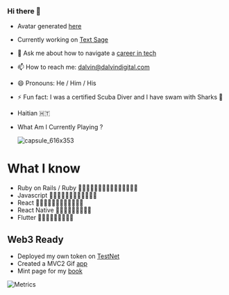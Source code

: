 ### Hi there 👋
- Avatar generated [here](https://emojis.sh/emoji/static-shock-YbrQMO5mi1)
- Currently working on [Text Sage](https://www.textsage.net)
- 💬 Ask me about how to navigate a [career in tech](https://www.securingingternships.com)
- 📫 How to reach me: dalvin@dalvindigital.com
- 😄 Pronouns: He / Him / His
- ⚡ Fun fact: I was a certified Scuba Diver and I have swam with Sharks 🦈
- Haitian 🇭🇹
- What Am I Currently Playing ?

  ![capsule_616x353](https://github.com/user-attachments/assets/9de37c49-d1c7-479e-a841-3ed674549287)

# What I know
- Ruby on Rails / Ruby 🧙🏾‍♂️🧙🏾‍♂️🧙🏾‍♂️🧙🏾‍♂️🧙🏾‍♂️
- Javascript 🧙🏾‍♂️🧙🏾‍♂️🧙🏾‍♂️🧙🏾‍♂️
- React 🧙🏾‍♂️🧙🏾‍♂️🧙🏾‍♂️🧙🏾‍♂️
- React Native 🧙🏾‍♂️🧙🏾‍♂️🧙🏾‍♂️
- Flutter 🧙🏾‍♂️🧙🏾‍♂️🧙🏾‍♂️
## Web3 Ready 
-  Deployed my own token on [TestNet](https://ropsten.etherscan.io/address/0xD705a812A0204333F4b839c7e1Eef545df04D9e2)
-  Created a MVC2 Gif [app](https://gif-portal-starter-ib0vzs0ag-josiassejod1.vercel.app/)
-  Mint page for my [book](https://nft-drop-starter-project-mu.vercel.app/)



<!--
**Josiassejod1/Josiassejod1** is a ✨ _special_ ✨ repository because its `README.md` (this file) appears on your GitHub profile.

Here are some ideas to get you started:

- 🔭 I’m currently working on ...
- 🌱 I’m currently learning ...
- 👯 I’m looking to collaborate on ...
- 🤔 I’m looking for help with ...
- 💬 Ask me about ...
- 📫 How to reach me: ...
- 😄 Pronouns: ...
- ⚡ Fun fact: ...
-->

![Metrics](https://metrics.lecoq.io/Josiassejod1?template=classic&achievements=1&languages=1&languages.limit=8&languages.sections=most-used&languages.colors=github&languages.threshold=0%25&languages.indepth=false&languages.analysis.timeout=15&languages.categories=markup%2C%20programming&languages.recent.categories=markup%2C%20programming&languages.recent.load=300&languages.recent.days=14&achievements.threshold=C&achievements.secrets=true&achievements.display=detailed&achievements.limit=6&config.timezone=America%2FLos_Angeles)
